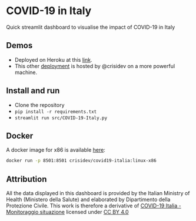 # COVID-19 in Italy

Quick streamlit dashboard to visualise the impact of COVID-19 in Italy

## Demos

* Deployed on Heroku at this [link](http://covid19italy.herokuapp.com/).
* This other [deployment](https://covid19italy.crisidev.org/) is hosted by @crisidev on a more powerful machine.

## Install and run

- Clone the repository
- `pip install -r requirements.txt`
- `streamlit run src/COVID-19-Italy.py`

## Docker
A docker image for x86 is available [here](https://hub.docker.com/r/crisidev/covid19-italia):

```sh
docker run -p 8501:8501 crisidev/covid19-italia:linux-x86
```

## Attribution

All the data displayed in this dashboard is provided by the Italian Ministry of Health (Ministero della Salute) and elaborated by Dipartimento della Protezione Civile. This work is therefore a derivative of [COVID-19 Italia - Monitoraggio situazione](https://github.com/pcm-dpc/COVID-19) licensed under [CC BY 4.0](https://creativecommons.org/licenses/by/4.0/)
